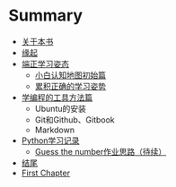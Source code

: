 # Summary

* [关于本书](README.md)
* [缘起](source/begin.md)
* [端正学习姿态](./source/part1/)
   * [小白认知地图初始篇](./source/part1/1overviewlearning.md)
   * [累积正确的学习姿势](./source/part1/2goodgestureforlearning.md)
* [学编程的工具方法篇](./source/part2/)
   * Ubuntu的安装
   * Git和Github、Gitbook
   * Markdown   
* [Python学习记录](./source/part3/introduction)
   * [Guess the number作业思路（待续）](./source/part3/1.md)
* [结尾](./source/end.md)
* [First Chapter](chapter1.md)

